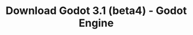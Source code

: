 ---
# Generated by /tools/generators/src/download_archive_generator !!! do not edit by hand !!!
title: 'Download Godot 3.1 (beta4) - Godot Engine'
type: 'download/archive'
name: '3.1'
flavor: 'beta4'
release_date: '2019-02-12T02:00:00-00:00'
release_notes: 'article/dev-snapshot-godot-3-1-beta-4/'
primaryPlatforms:
  - 'android.apk'
  - 'linux.64'
  - 'macos.universal'
  - 'windows.64'
  - 'linux_server.headless.64'
  - 'web'
  - 'templates'
links:
  android.apk:
    name: 'android.apk'
    title: 'Android'
    caption: 'APK Universal (ARM64 + ARMv7 + x86_64 + x86)'
    tags:
      - 'APK download'
      - 'ARM64/v7'
      - 'x86 (64 & 32 bit)'
    hosts:
      github_builds:
        regular: 'https://github.com/godotengine/godot-builds/releases/download/3.1-beta4/Godot_v3.1-beta4_android_editor.apk'
        mono: '#'
      github:
        regular: 'https://github.com/godotengine/godot/releases/download/3.1-beta4/Godot_v3.1-beta4_android_editor.apk'
        mono: '#'
  linux.64:
    name: 'linux.64'
    title: 'Linux'
    caption: 'Padrão (x86_64)'
    tags:
      - '64 bit'
    hosts:
      github_builds:
        regular: 'https://github.com/godotengine/godot-builds/releases/download/3.1-beta4/Godot_v3.1-beta4_x11.64.zip'
        mono: 'https://github.com/godotengine/godot-builds/releases/download/3.1-beta4/Godot_v3.1-beta4_mono_x11_64.zip'
      github:
        regular: 'https://github.com/godotengine/godot/releases/download/3.1-beta4/Godot_v3.1-beta4_x11.64.zip'
        mono: 'https://github.com/godotengine/godot/releases/download/3.1-beta4/Godot_v3.1-beta4_mono_x11_64.zip'
  macos.universal:
    name: 'macos.universal'
    title: 'macOS'
    caption: 'Universal (x86_64 + Silício da Apple)'
    tags:
      - 'Intel/Apple Silicon'
      - '64 bit'
    hosts:
      github_builds:
        regular: 'https://github.com/godotengine/godot-builds/releases/download/3.1-beta4/Godot_v3.1-beta4_osx.universal.zip'
        mono: 'https://github.com/godotengine/godot-builds/releases/download/3.1-beta4/Godot_v3.1-beta4_mono_osx.universal.zip'
      github:
        regular: 'https://github.com/godotengine/godot/releases/download/3.1-beta4/Godot_v3.1-beta4_osx.universal.zip'
        mono: 'https://github.com/godotengine/godot/releases/download/3.1-beta4/Godot_v3.1-beta4_mono_osx.universal.zip'
  windows.64:
    name: 'windows.64'
    title: 'Windows'
    caption: 'Padrão (x86_64)'
    tags:
      - '64 bit'
    hosts:
      github_builds:
        regular: 'https://github.com/godotengine/godot-builds/releases/download/3.1-beta4/Godot_v3.1-beta4_win64.exe.zip'
        mono: 'https://github.com/godotengine/godot-builds/releases/download/3.1-beta4/Godot_v3.1-beta4_mono_win64.zip'
      github:
        regular: 'https://github.com/godotengine/godot/releases/download/3.1-beta4/Godot_v3.1-beta4_win64.exe.zip'
        mono: 'https://github.com/godotengine/godot/releases/download/3.1-beta4/Godot_v3.1-beta4_mono_win64.zip'
  linux_server.headless.64:
    name: 'linux_server.headless.64'
    title: 'Linux Server'
    caption: 'Headless (x86_64)'
    tags:
      - '64 bit'
      - 'Headless'
    hosts:
      github_builds:
        regular: 'https://github.com/godotengine/godot-builds/releases/download/3.1-beta4/Godot_v3.1-beta4_linux_headless.64.zip'
        mono: 'https://github.com/godotengine/godot-builds/releases/download/3.1-beta4/Godot_v3.1-beta4_mono_linux_headless_64.zip'
      github:
        regular: 'https://github.com/godotengine/godot/releases/download/3.1-beta4/Godot_v3.1-beta4_linux_headless.64.zip'
        mono: 'https://github.com/godotengine/godot/releases/download/3.1-beta4/Godot_v3.1-beta4_mono_linux_headless_64.zip'
  web:
    name: 'web'
    title: 'Editor Web'
    caption: ''
    tags:
      - 'Self-hosted'
      - 'Cross-platform'
    hosts:
      github_builds:
        regular: 'https://github.com/godotengine/godot-builds/releases/download/3.1-beta4/Godot_v3.1-beta4_web_editor.zip'
        mono: '#'
      github:
        regular: 'https://github.com/godotengine/godot/releases/download/3.1-beta4/Godot_v3.1-beta4_web_editor.zip'
        mono: '#'
  linux.32:
    name: 'linux.32'
    title: 'Linux'
    caption: 'Padrão (x86)'
    tags:
      - '32 bit'
    hosts:
      github_builds:
        regular: 'https://github.com/godotengine/godot-builds/releases/download/3.1-beta4/Godot_v3.1-beta4_x11.32.zip'
        mono: 'https://github.com/godotengine/godot-builds/releases/download/3.1-beta4/Godot_v3.1-beta4_mono_x11_32.zip'
      github:
        regular: 'https://github.com/godotengine/godot/releases/download/3.1-beta4/Godot_v3.1-beta4_x11.32.zip'
        mono: 'https://github.com/godotengine/godot/releases/download/3.1-beta4/Godot_v3.1-beta4_mono_x11_32.zip'
  windows.32:
    name: 'windows.32'
    title: 'Windows'
    caption: 'Padrão (x86)'
    tags:
      - '32 bit'
    hosts:
      github_builds:
        regular: 'https://github.com/godotengine/godot-builds/releases/download/3.1-beta4/Godot_v3.1-beta4_win32.exe.zip'
        mono: 'https://github.com/godotengine/godot-builds/releases/download/3.1-beta4/Godot_v3.1-beta4_mono_win32.zip'
      github:
        regular: 'https://github.com/godotengine/godot/releases/download/3.1-beta4/Godot_v3.1-beta4_win32.exe.zip'
        mono: 'https://github.com/godotengine/godot/releases/download/3.1-beta4/Godot_v3.1-beta4_mono_win32.zip'
  linux_server.64:
    name: 'linux_server.64'
    title: 'Servidor Linux'
    caption: 'Padrão (x86_64)'
    tags:
      - '64 bit'
    hosts:
      github_builds:
        regular: 'https://github.com/godotengine/godot-builds/releases/download/3.1-beta4/Godot_v3.1-beta4_linux_server.64.zip'
        mono: 'https://github.com/godotengine/godot-builds/releases/download/3.1-beta4/Godot_v3.1-beta4_mono_linux_server_64.zip'
      github:
        regular: 'https://github.com/godotengine/godot/releases/download/3.1-beta4/Godot_v3.1-beta4_linux_server.64.zip'
        mono: 'https://github.com/godotengine/godot/releases/download/3.1-beta4/Godot_v3.1-beta4_mono_linux_server_64.zip'
  aar_library:
    name: 'aar_library'
    title: 'Biblioteca de AAR'
    caption: ''
    tags:
      - 'Android plugins'
      - 'Java'
      - 'Kotlin'
    hosts:
      github_builds:
        regular: 'https://github.com/godotengine/godot-builds/releases/download/3.1-beta4/godot-lib.3.1.beta4.release.aar'
        mono: 'https://github.com/godotengine/godot-builds/releases/download/3.1-beta4/godot-lib.3.1.beta4.mono.release.aar'
      github:
        regular: 'https://github.com/godotengine/godot/releases/download/3.1-beta4/godot-lib.3.1.beta4.release.aar'
        mono: 'https://github.com/godotengine/godot/releases/download/3.1-beta4/godot-lib.3.1.beta4.mono.release.aar'
  templates:
    name: 'templates'
    title: 'Modelos de exportação'
    caption: ''
    tags:
      - 'Utilizado para exportar os seus jogos para todas as plataformas suportadas'
    hosts:
      github_builds:
        regular: 'https://github.com/godotengine/godot-builds/releases/download/3.1-beta4/Godot_v3.1-beta4_export_templates.tpz'
        mono: 'https://github.com/godotengine/godot-builds/releases/download/3.1-beta4/Godot_v3.1-beta4_mono_export_templates.tpz'
      github:
        regular: 'https://github.com/godotengine/godot/releases/download/3.1-beta4/Godot_v3.1-beta4_export_templates.tpz'
        mono: 'https://github.com/godotengine/godot/releases/download/3.1-beta4/Godot_v3.1-beta4_mono_export_templates.tpz'
---